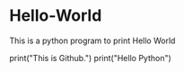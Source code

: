 # Hello-World
This is a python program to print Hello World

print("This is Github.")
print("Hello Python")
